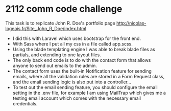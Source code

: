 # 2112 comm code challenge

This task is to replicate John R. Doe's portfolio page http://nicolas-logeais.fr/Site_John_R_Doe/index.html
- I did this with Laravel which uses bootstrap for the front end.
- With Sass where I put all my css in a file called app.scss.
- Using the blade templating engine I was able to break blade files as partials, and extending to one layout files.
- The only back end code is to do with the contact form that allows anyone to send out emails to the admin.
- The contact form uses the built-in Notification feature for sending emails, where all the validation rules are stored in a Form Request class, and the email sending logic is also put into a controller...
- To test out the email sending feature, you should configure the email setting in the .env file, for example I am using MailTrap which gives me a testing email account which comes with the necessary email credentials.     
